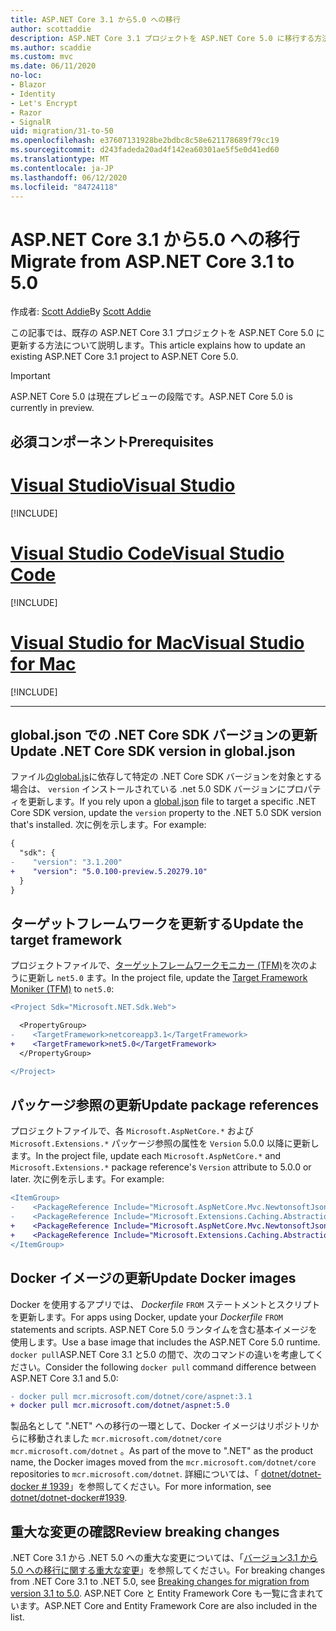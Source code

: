 ```yaml
---
title: ASP.NET Core 3.1 から5.0 への移行
author: scottaddie
description: ASP.NET Core 3.1 プロジェクトを ASP.NET Core 5.0 に移行する方法について説明します。
ms.author: scaddie
ms.custom: mvc
ms.date: 06/11/2020
no-loc:
- Blazor
- Identity
- Let's Encrypt
- Razor
- SignalR
uid: migration/31-to-50
ms.openlocfilehash: e37607131928be2bdbc8c58e621178689f79cc19
ms.sourcegitcommit: d243fadeda20ad4f142ea60301ae5f5e0d41ed60
ms.translationtype: MT
ms.contentlocale: ja-JP
ms.lasthandoff: 06/12/2020
ms.locfileid: "84724118"
---
```

# <a name="migrate-from-aspnet-core-31-to-50"></a><span data-ttu-id="8231f-103">ASP.NET Core 3.1 から5.0 への移行</span><span class="sxs-lookup"><span data-stu-id="8231f-103">Migrate from ASP.NET Core 3.1 to 5.0</span></span>

<span data-ttu-id="8231f-104">作成者: [Scott Addie](https://github.com/scottaddie)</span><span class="sxs-lookup"><span data-stu-id="8231f-104">By [Scott Addie](https://github.com/scottaddie)</span></span>

<span data-ttu-id="8231f-105">この記事では、既存の ASP.NET Core 3.1 プロジェクトを ASP.NET Core 5.0 に更新する方法について説明します。</span><span class="sxs-lookup"><span data-stu-id="8231f-105">This article explains how to update an existing ASP.NET Core 3.1 project to ASP.NET Core 5.0.</span></span>

> [!IMPORTANT]
> <span data-ttu-id="8231f-106">ASP.NET Core 5.0 は現在プレビューの段階です。</span><span class="sxs-lookup"><span data-stu-id="8231f-106">ASP.NET Core 5.0 is currently in preview.</span></span>

## <a name="prerequisites"></a><span data-ttu-id="8231f-107">必須コンポーネント</span><span class="sxs-lookup"><span data-stu-id="8231f-107">Prerequisites</span></span>

# <a name="visual-studio"></a>[<span data-ttu-id="8231f-108">Visual Studio</span><span class="sxs-lookup"><span data-stu-id="8231f-108">Visual Studio</span></span>](#tab/visual-studio)

[!INCLUDE[](~/includes/net-core-prereqs-vs-5.0.md)]

# <a name="visual-studio-code"></a>[<span data-ttu-id="8231f-109">Visual Studio Code</span><span class="sxs-lookup"><span data-stu-id="8231f-109">Visual Studio Code</span></span>](#tab/visual-studio-code)

[!INCLUDE[](~/includes/net-core-prereqs-vsc-5.0.md)]

# <a name="visual-studio-for-mac"></a>[<span data-ttu-id="8231f-110">Visual Studio for Mac</span><span class="sxs-lookup"><span data-stu-id="8231f-110">Visual Studio for Mac</span></span>](#tab/visual-studio-mac)

[!INCLUDE[](~/includes/net-core-prereqs-mac-5.0.md)]

---

## <a name="update-net-core-sdk-version-in-globaljson"></a><span data-ttu-id="8231f-111">global.json での .NET Core SDK バージョンの更新</span><span class="sxs-lookup"><span data-stu-id="8231f-111">Update .NET Core SDK version in global.json</span></span>

<span data-ttu-id="8231f-112">ファイル[のglobal.js](/dotnet/core/tools/global-json)に依存して特定の .NET Core SDK バージョンを対象とする場合は、 `version` インストールされている .net 5.0 SDK バージョンにプロパティを更新します。</span><span class="sxs-lookup"><span data-stu-id="8231f-112">If you rely upon a [global.json](/dotnet/core/tools/global-json) file to target a specific .NET Core SDK version, update the `version` property to the .NET 5.0 SDK version that's installed.</span></span> <span data-ttu-id="8231f-113">次に例を示します。</span><span class="sxs-lookup"><span data-stu-id="8231f-113">For example:</span></span>

```diff
{
  "sdk": {
-    "version": "3.1.200"
+    "version": "5.0.100-preview.5.20279.10"
  }
}
```

## <a name="update-the-target-framework"></a><span data-ttu-id="8231f-114">ターゲットフレームワークを更新する</span><span class="sxs-lookup"><span data-stu-id="8231f-114">Update the target framework</span></span>

<span data-ttu-id="8231f-115">プロジェクトファイルで、[ターゲットフレームワークモニカー (TFM)](/dotnet/standard/frameworks)を次のように更新し `net5.0` ます。</span><span class="sxs-lookup"><span data-stu-id="8231f-115">In the project file, update the [Target Framework Moniker (TFM)](/dotnet/standard/frameworks) to `net5.0`:</span></span>

```diff
<Project Sdk="Microsoft.NET.Sdk.Web">

  <PropertyGroup>
-    <TargetFramework>netcoreapp3.1</TargetFramework>
+    <TargetFramework>net5.0</TargetFramework>
  </PropertyGroup>

</Project>
```

## <a name="update-package-references"></a><span data-ttu-id="8231f-116">パッケージ参照の更新</span><span class="sxs-lookup"><span data-stu-id="8231f-116">Update package references</span></span>

<span data-ttu-id="8231f-117">プロジェクトファイルで、各 `Microsoft.AspNetCore.*` および `Microsoft.Extensions.*` パッケージ参照の属性を `Version` 5.0.0 以降に更新します。</span><span class="sxs-lookup"><span data-stu-id="8231f-117">In the project file, update each `Microsoft.AspNetCore.*` and `Microsoft.Extensions.*` package reference's `Version` attribute to 5.0.0 or later.</span></span> <span data-ttu-id="8231f-118">次に例を示します。</span><span class="sxs-lookup"><span data-stu-id="8231f-118">For example:</span></span>

```diff
<ItemGroup>
-    <PackageReference Include="Microsoft.AspNetCore.Mvc.NewtonsoftJson" Version="3.1.2" />
-    <PackageReference Include="Microsoft.Extensions.Caching.Abstractions" Version="3.1.2" />
+    <PackageReference Include="Microsoft.AspNetCore.Mvc.NewtonsoftJson" Version="5.0.0-preview.5.20279.2" />
+    <PackageReference Include="Microsoft.Extensions.Caching.Abstractions" Version="5.0.0-preview.5.20278.1" />
</ItemGroup>
```

## <a name="update-docker-images"></a><span data-ttu-id="8231f-119">Docker イメージの更新</span><span class="sxs-lookup"><span data-stu-id="8231f-119">Update Docker images</span></span>

<span data-ttu-id="8231f-120">Docker を使用するアプリでは、 *Dockerfile* `FROM` ステートメントとスクリプトを更新します。</span><span class="sxs-lookup"><span data-stu-id="8231f-120">For apps using Docker, update your *Dockerfile* `FROM` statements and scripts.</span></span> <span data-ttu-id="8231f-121">ASP.NET Core 5.0 ランタイムを含む基本イメージを使用します。</span><span class="sxs-lookup"><span data-stu-id="8231f-121">Use a base image that includes the ASP.NET Core 5.0 runtime.</span></span> <span data-ttu-id="8231f-122">`docker pull`ASP.NET Core 3.1 と5.0 の間で、次のコマンドの違いを考慮してください。</span><span class="sxs-lookup"><span data-stu-id="8231f-122">Consider the following `docker pull` command difference between ASP.NET Core 3.1 and 5.0:</span></span>

```diff
- docker pull mcr.microsoft.com/dotnet/core/aspnet:3.1
+ docker pull mcr.microsoft.com/dotnet/aspnet:5.0
```

<span data-ttu-id="8231f-123">製品名として ".NET" への移行の一環として、Docker イメージはリポジトリからに移動されました `mcr.microsoft.com/dotnet/core` `mcr.microsoft.com/dotnet` 。</span><span class="sxs-lookup"><span data-stu-id="8231f-123">As part of the move to ".NET" as the product name, the Docker images moved from the `mcr.microsoft.com/dotnet/core` repositories to `mcr.microsoft.com/dotnet`.</span></span> <span data-ttu-id="8231f-124">詳細については、「 [dotnet/dotnet-docker # 1939](https://github.com/dotnet/dotnet-docker/issues/1939)」を参照してください。</span><span class="sxs-lookup"><span data-stu-id="8231f-124">For more information, see [dotnet/dotnet-docker#1939](https://github.com/dotnet/dotnet-docker/issues/1939).</span></span>

## <a name="review-breaking-changes"></a><span data-ttu-id="8231f-125">重大な変更の確認</span><span class="sxs-lookup"><span data-stu-id="8231f-125">Review breaking changes</span></span>

<span data-ttu-id="8231f-126">.NET Core 3.1 から .NET 5.0 への重大な変更については、「[バージョン3.1 から5.0 への移行に関する重大な変更](/dotnet/core/compatibility/3.1-5.0)」を参照してください。</span><span class="sxs-lookup"><span data-stu-id="8231f-126">For breaking changes from .NET Core 3.1 to .NET 5.0, see [Breaking changes for migration from version 3.1 to 5.0](/dotnet/core/compatibility/3.1-5.0).</span></span> <span data-ttu-id="8231f-127">ASP.NET Core と Entity Framework Core も一覧に含まれています。</span><span class="sxs-lookup"><span data-stu-id="8231f-127">ASP.NET Core and Entity Framework Core are also included in the list.</span></span>
